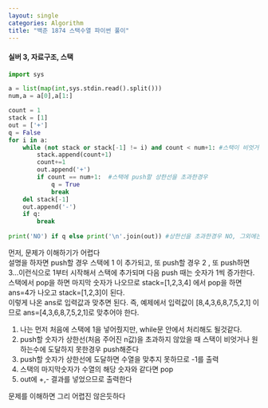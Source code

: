 ```yaml
---
layout: single
categories: Algorithm
title: "백준 1874 스택수열 파이썬 풀이"
---
```

#### 실버 3, 자료구조, 스택

```py
import sys

a = list(map(int,sys.stdin.read().split()))
num,a = a[0],a[1:]

count = 1
stack = [1]
out = ['+']
q = False
for i in a:
    while (not stack or stack[-1] != i) and count < num+1: #스택이 비엇거나,원하는 수에 도달 못했거나, push 상한선을 초과하지않은경우
        stack.append(count+1)
        count+=1
        out.append('+')
        if count == num+1:  #스택에 push할 상한선을 초과한경우
            q = True
            break
    del stack[-1]
    out.append('-')
    if q:
        break
    
print('NO') if q else print('\n'.join(out)) #상한선을 초과한경우 NO, 그외에는 정답을 출력
```
먼저, 문제가 이해하기가 어렵다<br>
설명을 하자면 push할 경우 스택에 1 이 추가되고, 또 push할 경우 2 , 또 push하면 3...이런식으로 1부터 시작해서 스택에 추가되며 다음 push 때는 숫자가 1씩 증가한다.<br>
스택에서 pop을 하면 마지막 숫자가 나오므로 stack=[1,2,3,4] 에서 pop을 하면 ans=4가 나오고 stack=[1,2,3]이 된다.<br>
이렇게 나온 ans로 입력값과 맞추면 된다. 즉, 예제에서 입력값이 [8,4,3,6,8,7,5,2,1] 이므로 ans=[4,3,6,8,7,5,2,1]로 맞추어야 한다.<br>

1. 나는 먼저 처음에 스택에 1을 넣어줬지만, while문 안에서 처리해도 될것같다.
2. push할 숫자가 상한선(처음 주어진 n값)을 초과하지 않았을 때 스택이 비엇거나 원하는수에 도달하지 못한경우 push해준다
3. push할 숫자가 상한선에 도달하면 수열을 맞추지 못하므로 -1를 출력
4. 스택의 마지막숫자가 수열의 해당 숫자와 같다면 pop
5. out에 +,- 결과를 넣었으므로 출력한다

문제를 이해하면 그리 어렵진 않은듯하다
